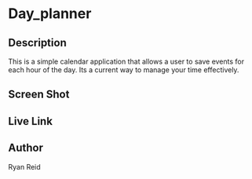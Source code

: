 # Day_planner

## Description

This is a simple calendar application that allows a user to save events for each hour of the day. Its a current way to manage your time effectively.

## Screen Shot

## Live Link

## Author

Ryan Reid
